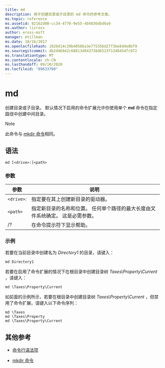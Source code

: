 ```yaml
---
title: md
description: 用于创建目录或子目录的 md 命令的参考文章。
ms.topic: reference
ms.assetid: 82162d00-cc34-4776-9e55-4b4836dbd6a9
ms.author: lizross
author: eross-msft
manager: mtillman
ms.date: 10/16/2017
ms.openlocfilehash: 1026d14c39b4058ba3e775356d27f3be8d4e8bf9
ms.sourcegitcommit: db2d46842c68813d043738d6523f13d8454fc972
ms.translationtype: MT
ms.contentlocale: zh-CN
ms.lasthandoff: 09/10/2020
ms.locfileid: "89633700"
---
```

# <a name="md"></a>md

创建目录或子目录。 默认情况下启用的命令扩展允许你使用单个 **md** 命令在指定路径中创建中间目录。

> [!NOTE]
> 此命令与 [mkdir 命令](mkdir.md)相同。

## <a name="syntax"></a>语法

```
md [<drive>:]<path>
```

### <a name="parameters"></a>参数

| 参数 | 说明 |
| --------- | ----------- |
| `<drive>`: | 指定要在其上创建新目录的驱动器。 |
| `<path>` | 指定新目录的名称和位置。 任何单个路径的最大长度由文件系统确定。 这是必需参数。 |
| /? | 在命令提示符下显示帮助。 |

### <a name="examples"></a>示例

若要在当前目录中创建名为 *Directory1* 的目录，请键入：

```
md Directory1
```

若要在启用了命令扩展的情况下在根目录中创建目录树 *Taxes\Property\Current* ，请键入：

```
md \Taxes\Property\Current
```

如前面的示例所示，若要在根目录中创建目录树 *Taxes\Property\Current* ，但禁用了命令扩展，请键入以下命令序列：

```
md \Taxes
md \Taxes\Property
md \Taxes\Property\Current
```

## <a name="additional-references"></a>其他参考

- [命令行语法项](command-line-syntax-key.md)

- [mkdir 命令](mkdir.md)